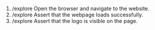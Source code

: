 1. /explore Open the browser and navigate to the website.
2. /explore Assert that the webpage loads successfully.
3. /explore Assert that the logo is visible on the page.